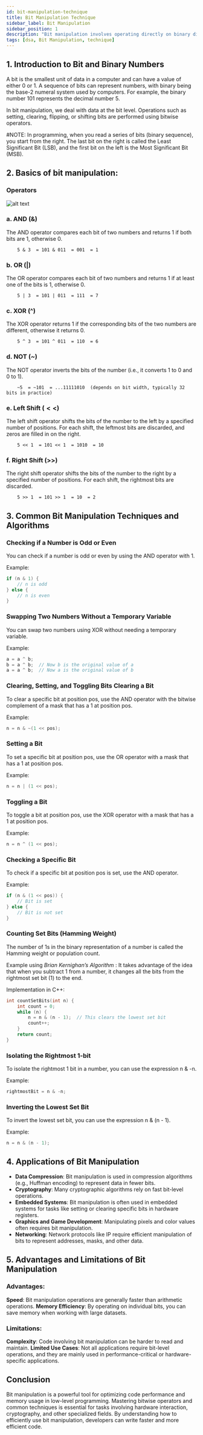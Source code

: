 ```yaml
---
id: bit-manipulation-technique
title: Bit Manipulation Technique
sidebar_label: Bit Manipulation
sidebar_position: 1
description: "Bit manipulation involves operating directly on binary digits or bits, which are the most basic units of data in computing. Bit manipulation is used in low-level programming tasks where performance and memory efficiency are crucial. This documentation covers key concepts, operations, and techniques in bit manipulation."
tags: [dsa, Bit Manipulation, technique]
---
```


## 1. Introduction to Bit and Binary Numbers

A bit is the smallest unit of data in a computer and can have a value of either 0 or 1. A sequence of bits can represent numbers, with binary being the base-2 numeral system used by computers. For example, the binary number 101 represents the decimal number 5.

In bit manipulation, we deal with data at the bit level. Operations such as setting, clearing, flipping, or shifting bits are performed using bitwise operators.

#NOTE: In programming, when you read a series of bits (binary sequence), you start from the right. The last bit on the right is called the Least Significant Bit (LSB), and the first bit on the left is the Most Significant Bit (MSB).


## 2. Basics of bit manipulation: 
### Operators

![alt text](operators.png)

### a. AND (&)

The AND operator compares each bit of two numbers and returns 1 if both bits are 1, otherwise 0.

```text
    5 & 3  = 101 & 011  = 001  = 1
```
### b. OR (|)

The OR operator compares each bit of two numbers and returns 1 if at least one of the bits is 1, otherwise 0.

```text
    5 | 3  = 101 | 011  = 111  = 7
```

### c. XOR (^)

The XOR operator returns 1 if the corresponding bits of the two numbers are different, otherwise it returns 0.

```text
    5 ^ 3  = 101 ^ 011  = 110  = 6
```

### d. NOT (~)

The NOT operator inverts the bits of the number (i.e., it converts 1 to 0 and 0 to 1).

```text
    ~5  = ~101  = ...11111010  (depends on bit width, typically 32 bits in practice)
```

### e. Left Shift $(<<)$

The left shift operator shifts the bits of the number to the left by a specified number of positions. For each shift, the leftmost bits are discarded, and zeros are filled in on the right.

```text
    5 << 1  = 101 << 1  = 1010  = 10
```

### f. Right Shift (>>)

The right shift operator shifts the bits of the number to the right by a specified number of positions. For each shift, the rightmost bits are discarded.

```text
    5 >> 1  = 101 >> 1  = 10  = 2
```

## 3. Common Bit Manipulation Techniques and Algorithms

### **Checking if a Number is Odd or Even**
You can check if a number is odd or even by using the AND operator with 1.

Example:

```cpp
if (n & 1) {
    // n is odd
} else {
    // n is even
}
```
### **Swapping Two Numbers Without a Temporary Variable**
You can swap two numbers using XOR without needing a temporary variable.

Example:

```cpp 
a = a ^ b;
b = a ^ b;  // Now b is the original value of a
a = a ^ b;  // Now a is the original value of b
```
### **Clearing, Setting, and Toggling Bits Clearing a Bit** 
To clear a specific bit at position pos, use the AND operator with the bitwise complement of a mask that has a 1 at position pos.

Example:

```cpp 
n = n & ~(1 << pos);
```
### **Setting a Bit** 
To set a specific bit at position pos, use the OR operator with a mask that has a 1 at position pos.

Example:

```cpp 
n = n | (1 << pos);
```
### **Toggling a Bit**
To toggle a bit at position pos, use the XOR operator with a mask that has a 1 at position pos.

Example:

```cpp
n = n ^ (1 << pos);
```
### **Checking a Specific Bit**
To check if a specific bit at position pos is set, use the AND operator.

Example:

```cpp 
if (n & (1 << pos)) {
    // Bit is set
} else {
    // Bit is not set
}
```
### **Counting Set Bits (Hamming Weight)**
The number of 1s in the binary representation of a number is called the Hamming weight or population count.

Example using *Brian Kernighan’s Algorithm* :
It takes advantage of the idea that when you subtract 1 from a number, it changes all the bits from the rightmost set bit (1) to the end.

Implementation in C++:

```cpp
int countSetBits(int n) {
    int count = 0;
    while (n) {
        n = n & (n - 1);  // This clears the lowest set bit
        count++;
    }
    return count;
}
```
### **Isolating the Rightmost 1-bit**
To isolate the rightmost 1 bit in a number, you can use the expression n & -n.

Example:

```cpp
rightmostBit = n & -n;
```
### **Inverting the Lowest Set Bit**
To invert the lowest set bit, you can use the expression n & (n - 1).

Example:

```cpp
n = n & (n - 1);
```

## 4. Applications of Bit Manipulation
- **Data Compression**: Bit manipulation is used in compression algorithms (e.g., Huffman encoding) to represent data in fewer bits.
- **Cryptography**: Many cryptographic algorithms rely on fast bit-level operations.
- **Embedded Systems**: Bit manipulation is often used in embedded systems for tasks like setting or clearing specific bits in hardware registers.
- **Graphics and Game Development**: Manipulating pixels and color values often requires bit manipulation.
- **Networking**: Network protocols like IP require efficient manipulation of bits to represent addresses, masks, and other data.
## 5. Advantages and Limitations of Bit Manipulation
### Advantages:
**Speed**: Bit manipulation operations are generally faster than arithmetic operations.
**Memory Efficiency**: By operating on individual bits, you can save memory when working with large datasets.
### Limitations:
**Complexity**: Code involving bit manipulation can be harder to read and maintain.
**Limited Use Cases**: Not all applications require bit-level operations, and they are mainly used in performance-critical or hardware-specific applications.
## Conclusion
Bit manipulation is a powerful tool for optimizing code performance and memory usage in low-level programming. Mastering bitwise operators and common techniques is essential for tasks involving hardware interaction, cryptography, and other specialized fields. By understanding how to efficiently use bit manipulation, developers can write faster and more efficient code.